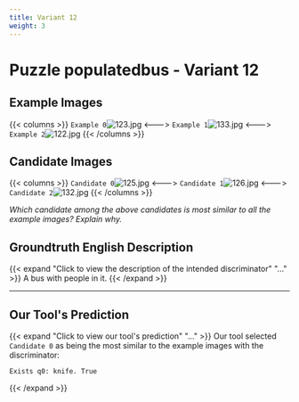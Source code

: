 ```yaml
---
title: Variant 12
weight: 3
---
```


# Puzzle populatedbus - Variant 12

## Example Images
{{< columns >}}
`Example 0`![123.jpg](/natscene_data/images/123.jpg)
<--->
`Example 1`![133.jpg](/natscene_data/images/133.jpg)
<--->
`Example 2`![122.jpg](/natscene_data/images/122.jpg)
{{< /columns >}}

## Candidate Images
{{< columns >}}
`Candidate 0`![125.jpg](/natscene_data/images/125.jpg)
<--->
`Candidate 1`![126.jpg](/natscene_data/images/126.jpg)
<--->
`Candidate 2`![132.jpg](/natscene_data/images/132.jpg)
{{< /columns >}}

*Which candidate among the above candidates is most similar to all the example images? Explain why.*

## Groundtruth English Description

{{< expand "Click to view the description of the intended discriminator" "..." >}}
A bus with people in it.
{{< /expand >}}

---



## Our Tool's Prediction

{{< expand "Click to view our tool's prediction" "..." >}}
Our tool selected `Candidate 0` as being the most similar to the example images with the discriminator:
```plaintext
Exists q0: knife. True
```
{{< /expand >}}
